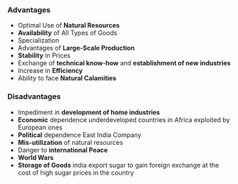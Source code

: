### Advantages
- Optimal Use of **Natural Resources**
- **Availability** of All Types of Goods
- Specialization
- Advantages of **Large-Scale Production**
- **Stability** in Prices
- Exchange of **technical know-how** and **establishment of new industries** 
- Increase in **Efficiency** 
- Ability to face **Natural Calamities** 
### Disadvantages
- Impediment in **development of home industries** 
- **Economic** dependence
	  underdeveloped countries in Africa exploited by European ones
- **Political** dependence
	  East India Company
- **Mis-utilization** of natural resources
- Danger to **international Peace**
- **World Wars** 
- **Storage of Goods**
	  india export sugar to gain foreign exchange at the cost of high sugar prices in the country